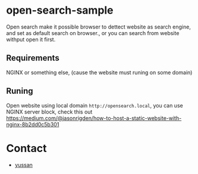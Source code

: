 # open-search-sample
Open search make it possible browser to dettect website as search engine, and set as default search on browser., or you can search from website withput open it first.

## Requirements
NGINX or something else, (cause the website must runing on some domain)

## Runing
Open website using local domain `http://opensearch.local`, you can use NGINX server block, check this out https://medium.com/@jasonrigden/how-to-host-a-static-website-with-nginx-8b2dd0c5b301

# Contact
- [yussan](https://twitter.com/xyussanx)
